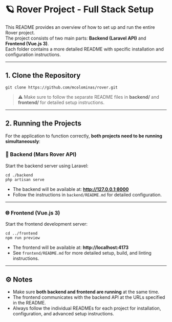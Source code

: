 # 🪐 Rover Project - Full Stack Setup

This README provides an overview of how to set up and run the entire Rover project.  
The project consists of two main parts: **Backend (Laravel API)** and **Frontend (Vue.js 3)**.  
Each folder contains a more detailed README with specific installation and configuration instructions.

---

## 1. **Clone the Repository**

```shell
git clone https://github.com/mcolominas/rover.git
```

> ⚠️ Make sure to follow the separate README files in **backend/** and **frontend/** for detailed setup instructions.

---

## 2. **Running the Projects**

For the application to function correctly, **both projects need to be running simultaneously**:

### 🚀 Backend (Mars Rover API)
Start the backend server using Laravel:

```shell
cd ./backend
php artisan serve
```

- The backend will be available at: **http://127.0.0.1:8000**  
- Follow the instructions in `backend/README.md` for detailed configuration.

---

### 🌐 Frontend (Vue.js 3)
Start the frontend development server:

```shell
cd ../frontend
npm run preview
```

- The frontend will be available at: **http://localhost:4173**  
- See `frontend/README.md` for more detailed setup, build, and linting instructions.

---

## ⚙️ Notes

- Make sure **both backend and frontend are running** at the same time.  
- The frontend communicates with the backend API at the URLs specified in the README.  
- Always follow the individual READMEs for each project for installation, configuration, and advanced setup instructions.